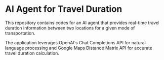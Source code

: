 # AI Agent for Travel Duration

This repository contains codes for an AI agent that provides real-time travel duration information between two locations for a given mode of transportation.

The application leverages OpenAI's Chat Completions API for natural language processing and Google Maps Distance Matrix API for accurate travel duration calculation.



 
